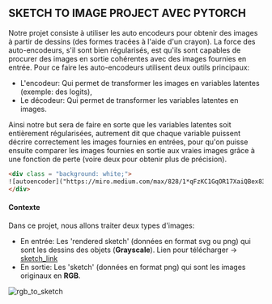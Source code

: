SKETCH TO IMAGE PROJECT AVEC PYTORCH
-------------------------
<p class = "justify">
Notre projet consiste à utiliser les auto encodeurs pour obtenir des images à partir de dessins (des formes tracées à l'aide d'un crayon). La force des auto-encodeurs, s'il sont bien régularisés, est qu'ils sont capables de procurer des images en sortie cohérentes avec des images fournies en entrée. Pour ce faire les auto-encodeurs utilisent deux outils principaux:


- L'encodeur: Qui permet de transformer les images en variables latentes (exemple: des logits),
- Le décodeur: Qui permet de transformer les variables latentes en images.
<p class = "justify">

Ainsi notre but sera de faire en sorte que les variables latentes soit entièrement régularisées, autrement dit que chaque variable puissent décrire correctement les images fournies en entrées, pour qu'on puisse ensuite comparer les images fournies en sortie aux vraies images grâce à une fonction de perte (voire deux pour obtenir plus de précision). 
</p>

```html
<div class = "background: white;">
![autoencoder]("https://miro.medium.com/max/828/1*qFzKC1GqOR17XaiQBex83w.webp")
</div>
```
#### Contexte

Dans ce projet, nous allons traiter deux types d'images:

- En entrée: Les 'rendered sketch' (données en format svg ou png) qui sont les dessins des objets (**Grayscale**). Lien pour télécharger -> [sketch_link](https://drive.google.com/file/d/1_AIxKnZXQms5Ezb-cEeVIDIoVG-eliHc/view)
- En sortie: Les 'sketch' (données en format png) qui sont les images originaux en **RGB**. 

![rgb_to_sketch](https://mtli.github.io/sketch/img/Wild-half.jpg)

